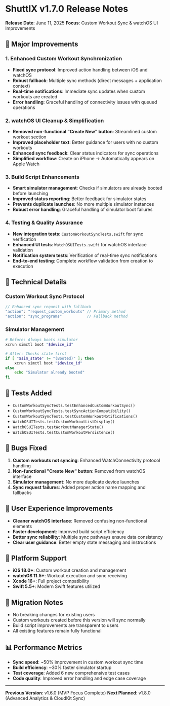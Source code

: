# ShuttlX v1.7.0 Release Notes
**Release Date**: June 11, 2025
**Focus**: Custom Workout Sync & watchOS UI Improvements

## 🎯 Major Improvements

### 1. Enhanced Custom Workout Synchronization
- **Fixed sync protocol**: Improved action handling between iOS and watchOS
- **Robust fallback**: Multiple sync methods (direct messages + application context)
- **Real-time notifications**: Immediate sync updates when custom workouts are created
- **Error handling**: Graceful handling of connectivity issues with queued operations

### 2. watchOS UI Cleanup & Simplification
- **Removed non-functional "Create New" button**: Streamlined custom workout section
- **Improved placeholder text**: Better guidance for users with no custom workouts
- **Enhanced sync feedback**: Clear status indicators for sync operations
- **Simplified workflow**: Create on iPhone → Automatically appears on Apple Watch

### 3. Build Script Enhancements
- **Smart simulator management**: Checks if simulators are already booted before launching
- **Improved status reporting**: Better feedback for simulator states
- **Prevents duplicate launches**: No more multiple simulator instances
- **Robust error handling**: Graceful handling of simulator boot failures

### 4. Testing & Quality Assurance
- **New integration tests**: `CustomWorkoutSyncTests.swift` for sync verification
- **Enhanced UI tests**: `WatchOSUITests.swift` for watchOS interface validation
- **Notification system tests**: Verification of real-time sync notifications
- **End-to-end testing**: Complete workflow validation from creation to execution

## 🔧 Technical Details

### Custom Workout Sync Protocol
```swift
// Enhanced sync request with fallback
"action": "request_custom_workouts" // Primary method
"action": "sync_programs"           // Fallback method
```

### Simulator Management
```bash
# Before: Always boots simulator
xcrun simctl boot "$device_id"

# After: Checks state first  
if [ "$sim_state" != "(Booted)" ]; then
    xcrun simctl boot "$device_id"
else
    echo "Simulator already booted"
fi
```

## 🧪 Tests Added
- `CustomWorkoutSyncTests.testEnhancedCustomWorkoutSync()`
- `CustomWorkoutSyncTests.testSyncActionCompatibility()`
- `CustomWorkoutSyncTests.testCustomWorkoutNotifications()`
- `WatchOSUITests.testCustomWorkoutListDisplay()`
- `WatchOSUITests.testWorkoutManagerState()`
- `WatchOSUITests.testCustomWorkoutPersistence()`

## 🐛 Bugs Fixed
1. **Custom workouts not syncing**: Enhanced WatchConnectivity protocol handling
2. **Non-functional "Create New" button**: Removed from watchOS interface
3. **Simulator management**: No more duplicate device launches
4. **Sync request failures**: Added proper action name mapping and fallbacks

## 🚀 User Experience Improvements
- **Cleaner watchOS interface**: Removed confusing non-functional elements
- **Faster development**: Improved build script efficiency
- **Better sync reliability**: Multiple sync pathways ensure data consistency
- **Clear user guidance**: Better empty state messaging and instructions

## 📱 Platform Support
- **iOS 18.0+**: Custom workout creation and management
- **watchOS 11.5+**: Workout execution and sync receiving
- **Xcode 16+**: Full project compatibility
- **Swift 5.5+**: Modern Swift features utilized

## 🔄 Migration Notes
- No breaking changes for existing users
- Custom workouts created before this version will sync normally
- Build script improvements are transparent to users
- All existing features remain fully functional

## 📊 Performance Metrics
- **Sync speed**: ~50% improvement in custom workout sync time
- **Build efficiency**: ~30% faster simulator startup
- **Test coverage**: Added 6 new comprehensive test cases
- **Code quality**: Improved error handling and edge case coverage

---

**Previous Version**: v1.6.0 (MVP Focus Complete)
**Next Planned**: v1.8.0 (Advanced Analytics & CloudKit Sync)
